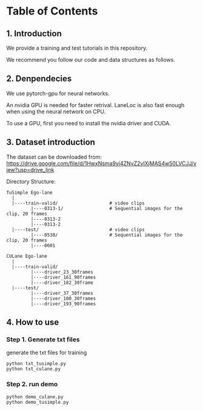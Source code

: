 
# Table of Contents

## 1. Introduction
We provide a training and test tutorials in this repository. 

We recommend you follow our code and data structures as follows.


## 2. Denpendecies

We use pytorch-gpu for neural networks.

An nvidia GPU is needed for faster retrival. LaneLoc is also fast enough when using the neural network on CPU.

To use a GPU, first you need to install the nvidia driver and CUDA.

## 3. Dataset introduction

The dataset can be downloaded from:
https://drive.google.com/file/d/1HwxNsma9yj4ZNvZ2vIXjMAS4w50LVCJJ/view?usp=drive_link

Directory Structure:
```
TuSimple Ego-lane
  |
  |----train-valid/                   # video clips
         |----0313-1/                 # Sequential images for the clip, 20 frames
         |----0313-2
         |----0313-2
  |----test/                          # video clips
         |----0530/                   # Sequential images for the clip, 20 frames
         |----0601
```

```
CULane Ego-lane
  |
  |----train-valid/                   
         |----driver_23_30frames                
         |----driver_161_90frames 
         |----driver_182_30frame
  |----test/                          
         |----driver_37_30frames                   
         |----driver_100_30frames
         |----driver_193_90frames
```


## 4. How to use
### Step 1. Generate txt files  
generate the txt files for training
```
python txt_tusimple.py
python txt_culane.py
```

### Step 2. run demo  
```
python demo_culane.py
python demo_tusimple.py
```
